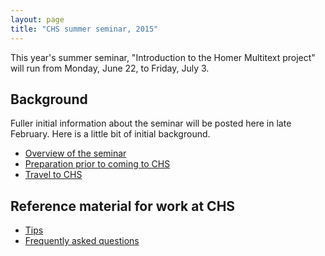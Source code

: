 ```yaml
---
layout: page
title: "CHS summer seminar, 2015"
---
```


This year's summer seminar, "Introduction to the Homer Multitext project" will run from Monday, June 22, to Friday, July 3.  

## Background ##

Fuller initial information about the seminar will be posted here in late February. Here is a little bit of initial background.

- [Overview of the seminar](overview)
- [Preparation prior to coming to CHS](prep)
- [Travel to CHS](travel)

## Reference material for work at CHS ##

- [Tips](tips)
- [Frequently asked questions](faq)


